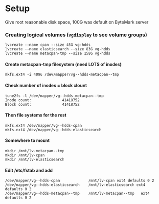 # Setup

Give root reasonable disk space, 100G was default on ByteMark server

### Creating logical volumes (`vgdisplay` to see volume groups)
```
lvcreate --name cpan --size 45G vg-hdds
lvcreate --name elasticsearch --size 83G vg-hdds
lvcreate --name metacpan-tmp --size 158G vg-hdds
```

#### Create metacpan-tmp filesystem (need LOTS of inodes)
```
mkfs.ext4 -i 4096 /dev/mapper/vg--hdds-metacpan--tmp
```

#### Check number of inodes = block clount
```
tune2fs -l /dev/mapper/vg--hdds-metacpan--tmp
Inode count:              41418752
Block count:              41418752
```

#### Then file systems for the rest
```
mkfs.ext4 /dev/mapper/vg--hdds-cpan
mkfs.ext4 /dev/mapper/vg--hdds-elasticsearch
```

#### Somewhere to mount
```
mkdir /mnt/lv-metacpan--tmp
mkdir /mnt/lv-cpan
mkdir /mnt/lv-elasticsearch
```

#### Edit /etc/fstab and add
```
/dev/mapper/vg--hdds-cpan         	  /mnt/lv-cpan ext4 defaults 0 2
/dev/mapper/vg--hdds-elasticsearch    /mnt/lv-elasticsearch ext4 defaults 0 2
/dev/mapper/vg--hdds-metacpan--tmp    /mnt/lv-metacpan--tmp   ext4 defaults 0 2
```
